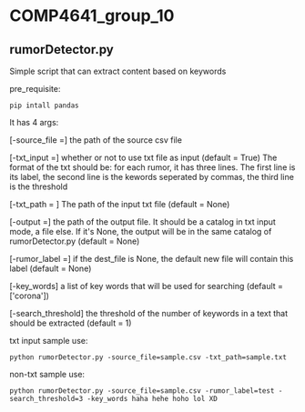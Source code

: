 # COMP4641_group_10
## rumorDetector.py

Simple script that can extract content based on keywords

pre_requisite:
```
pip intall pandas
```

It has 4 args:

  [-source_file =] the path of the source csv file
  
  [-txt_input =] whether or not to use txt file as input (default = True) The format of the txt should be: for each rumor, it has three lines. The first line is its label, the second line is the kewords seperated by commas, the third line is the threshold
  
  [-txt_path = ] The path of the input txt file (default = None)
  
  [-output =] the path of the output file. It should be a catalog in txt input mode, a file else. If it's None, the output will be in the same catalog of rumorDetector.py (default = None)
  
  [-rumor_label =] if the dest_file is None, the default new file will contain this label (default = None)
  
  [-key_words] a list of key words that will be used for searching (default = ['corona'])
  
  [-search_threshold] the threshold of the number of keywords in a text that should be extracted (default = 1)
  
txt input sample use:

  ```
  python rumorDetector.py -source_file=sample.csv -txt_path=sample.txt
  ```

non-txt sample use:
  ```
  python rumorDetector.py -source_file=sample.csv -rumor_label=test -search_threshold=3 -key_words haha hehe hoho lol XD 
  ``` 
